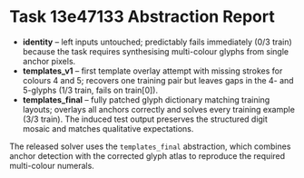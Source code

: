 # Task 13e47133 Abstraction Report

- **identity** – left inputs untouched; predictably fails immediately (0/3 train) because the task requires synthesising multi-colour glyphs from single anchor pixels.
- **templates_v1** – first template overlay attempt with missing strokes for colours 4 and 5; recovers one training pair but leaves gaps in the 4- and 5-glyphs (1/3 train, fails on train[0]).
- **templates_final** – fully patched glyph dictionary matching training layouts; overlays all anchors correctly and solves every training example (3/3 train). The induced test output preserves the structured digit mosaic and matches qualitative expectations.

The released solver uses the `templates_final` abstraction, which combines anchor detection with the corrected glyph atlas to reproduce the required multi-colour numerals.
